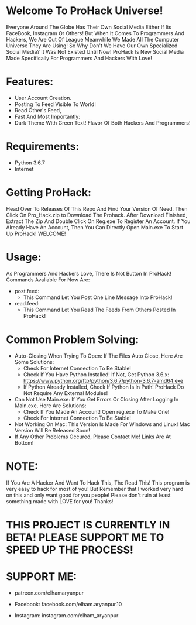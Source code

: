 # Welcome To ProHack Universe!

Everyone Around The Globe Has Their Own Social Media Either If Its FaceBook, Instagram Or Others! But When It Comes To Programmers And Hackers, We Are Out Of League Meanwhile We Made All The Computer Universe They Are Using! So Why Don't We Have Our Own Specialized Social Media? It Was Not Existed Until Now! ProHack Is New Social Media Made Specifically For Programmers And Hackers With Love!

# Features:

- User Account Creation.
- Posting To Feed Visible To World!
- Read Other's Feed,
- Fast
And Most Importantly:
- Dark Theme With Green Text! Flavor Of Both Hackers And Programmers!

# Requirements:
- Python 3.6.7
- Internet

# Getting ProHack:
   Head Over To Releases Of This Repo And Find Your Version Of Need. Then Click On Pro_Hack.zip to Download The Prohack. After Download Finished, Extract The Zip And Double Click On Reg.exe To Register An Account. If You Already Have An Account, Then You Can Directly Open Main.exe To Start Up ProHack! WELCOME!

# Usage:
As Programmers And Hackers Love, There Is Not Button In ProHack! Commands Avaliable For Now Are:
- post.feed:
   - This Command Let You Post One Line Message Into ProHack!
- read.feed:
   - This Command Let You Read The Feeds From Others Posted In ProHack!
  
# Common Problem Solving:
- Auto-Closing When Trying To Open: If The Files Auto Close, Here Are Some Solutions:
  - Check For Internet Connection To Be Stable!
  - Check If You Have Python Installed! If Not, Get Python 3.6.x: https://www.python.org/ftp/python/3.6.7/python-3.6.7-amd64.exe
  - If Python Already Installed, Check If Python Is In Path! ProHack Do Not Require Any External Modules!
- Can Not Use Main.exe: If You Get Errors Or Closing After Logging In Main.exe, Here Are Solutions:
  - Check If You Made An Account! Open reg.exe To Make One!
  - Check For Internet Connection To Be Stable!
- Not Working On Mac: This Version Is Made For Windows and Linux! Mac Version Will Be Released Soon!
- If Any Other Problems Occured, Please Contact Me! Links Are At Bottom!

# NOTE: 
If You Are A Hacker And Want To Hack This, The Read This!
This program is very easy to hack for most of you! But Remember that I worked very hard on this and only want good for you people! Please don't ruin at least something made with LOVE for you! Thanks!

# THIS PROJECT IS CURRENTLY IN BETA! PLEASE SUPPORT ME TO SPEED UP THE PROCESS!

# SUPPORT ME: 
- patreon.com/elhamaryanpur

- Facebook: facebook.com/elham.aryanpur.10
- Instagram: instagram.com/elham_aryanpur
